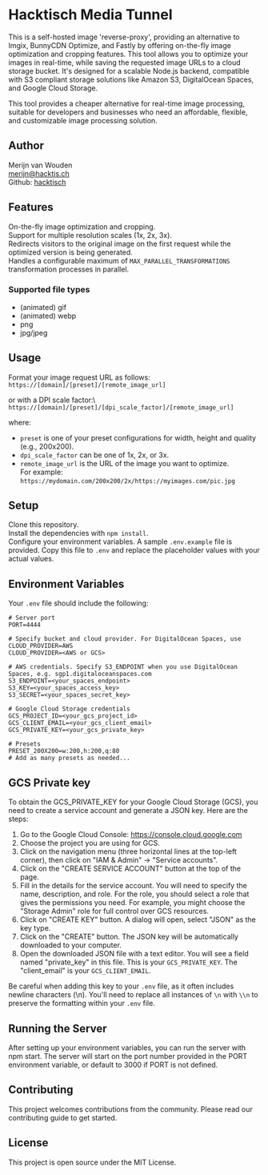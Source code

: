 # Hacktisch Media Tunnel

This is a self-hosted image 'reverse-proxy', providing an alternative to Imgix, BunnyCDN Optimize, and Fastly by offering on-the-fly image optimization and cropping features. This tool allows you to optimize your images in real-time, while saving the requested image URLs to a cloud storage bucket. It's designed for a scalable Node.js backend, compatible with S3 compliant storage solutions like Amazon S3, DigitalOcean Spaces, and Google Cloud Storage.

This tool provides a cheaper alternative for real-time image processing, suitable for developers and businesses who need an affordable, flexible, and customizable image processing solution.

## Author

Merijn van Wouden\
[merijn@hacktis.ch](mailto:merijn@hacktis.ch)\
Github: [hacktisch](https://github.com/hacktisch)

## Features
On-the-fly image optimization and cropping.  
Support for multiple resolution scales (1x, 2x, 3x).  
Redirects visitors to the original image on the first request while the optimized version is being generated.  
Handles a configurable maximum of `MAX_PARALLEL_TRANSFORMATIONS` transformation processes in parallel.

### Supported file types
* (animated) gif
* (animated) webp
* png
* jpg/jpeg

## Usage

Format your image request URL as follows: \
`https://[domain]/[preset]/[remote_image_url]`

or with a DPI scale factor:\  
`https://[domain]/[preset]/[dpi_scale_factor]/[remote_image_url]`

where:
* `preset` is one of your preset configurations for width, height and quality (e.g., 200x200).
* `dpi_scale_factor` can be one of 1x, 2x, or 3x.
* `remote_image_url` is the URL of the image you want to optimize.  
  For example: `https://mydomain.com/200x200/2x/https://myimages.com/pic.jpg`

## Setup
Clone this repository.  
Install the dependencies with `npm install`.  
Configure your environment variables. A sample `.env.example` file is provided. Copy this file to `.env` and replace the placeholder values with your actual values.

## Environment Variables

Your `.env` file should include the following:

```  
# Server port  
PORT=4444  
  
# Specify bucket and cloud provider. For DigitalOcean Spaces, use CLOUD_PROVIDER=AWS  
CLOUD_PROVIDER=<AWS or GCS>  
  
# AWS credentials. Specify S3_ENDPOINT when you use DigitalOcean Spaces, e.g. sgp1.digitaloceanspaces.com  
S3_ENDPOINT=<your_spaces_endpoint>  
S3_KEY=<your_spaces_access_key>  
S3_SECRET=<your_spaces_secret_key>  
  
# Google Cloud Storage credentials  
GCS_PROJECT_ID=<your_gcs_project_id>  
GCS_CLIENT_EMAIL=<your_gcs_client_email>  
GCS_PRIVATE_KEY=<your_gcs_private_key>  
  
# Presets  
PRESET_200X200=w:200,h:200,q:80  
# Add as many presets as needed...  
```  
## GCS Private key

To obtain the GCS_PRIVATE_KEY for your Google Cloud Storage (GCS), you need to create a service account and generate a JSON key. Here are the steps:

1. Go to the Google Cloud Console: https://console.cloud.google.com
2. Choose the project you are using for GCS.
3. Click on the navigation menu (three horizontal lines at the top-left corner), then click on "IAM & Admin" -> "Service accounts".
4. Click on the "CREATE SERVICE ACCOUNT" button at the top of the page.
5. Fill in the details for the service account. You will need to specify the name, description, and role. For the role, you should select a role that gives the permissions you need. For example, you might choose the "Storage Admin" role for full control over GCS resources.
6. Click on "CREATE KEY" button. A dialog will open, select "JSON" as the key type.
7. Click on the "CREATE" button. The JSON key will be automatically downloaded to your computer.
8. Open the downloaded JSON file with a text editor. You will see a field named "private_key" in this file. This is your `GCS_PRIVATE_KEY`. The "client_email" is your `GCS_CLIENT_EMAIL`.

Be careful when adding this key to your `.env` file, as it often includes newline characters (\n). You'll need to replace all instances of `\n` with `\\n` to preserve the formatting within your `.env` file.

## Running the Server
After setting up your environment variables, you can run the server with npm start. The server will start on the port number provided in the PORT environment variable, or default to 3000 if PORT is not defined.

## Contributing
This project welcomes contributions from the community. Please read our contributing guide to get started.

## License
This project is open source under the MIT License.